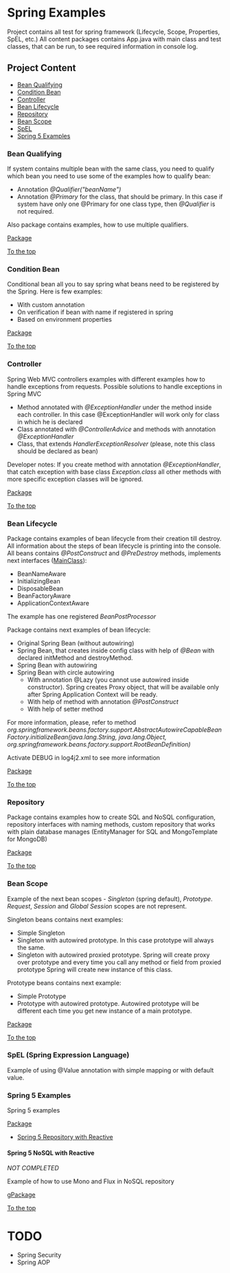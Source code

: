 # Spring Examples
Project contains all test for spring framework (Lifecycle, Scope, Properties, SpEL, etc.)
All content packages contains App.java with main class and test classes, that can be run, to see required information in console log.

## Project Content
* [Bean Qualifying](#bean-qualifying)
* [Condition Bean](#condition-bean)
* [Controller](#controller)
* [Bean Lifecycle](#bean-lifecycle)
* [Repository](#repository)
* [Bean Scope](#bean-scope)
* [SpEL](#spel-spring-expression-language)
* [Spring 5 Examples](#spring-5-examples)

### Bean Qualifying
If system contains multiple bean with the same class, you need to qualify which bean you need to use some of the examples how to qualify bean:
* Annotation *@Qualifier("beanName")*
* Annotation *@Primary* for the class, that should be primary. In this case if system have only one @Primary for one class type, then *@Qualifier* is not required.
 
Also package contains examples, how to use multiple qualifiers.

[Package](https://github.com/VlasovArtem/spring-examples/tree/master/src/main/java/org/avlasov/springexamples/beanqualifying)

[To the top](#project-content)

### Condition Bean
Conditional bean all you to say spring what beans need to be registered by the Spring. Here is few examples:
* With custom annotation
* On verification if bean with name if registered in spring
* Based on environment properties

[Package](https://github.com/VlasovArtem/spring-examples/tree/master/src/main/java/org/avlasov/springexamples/conditionbean)

[To the top](#project-content)

### Controller
Spring Web MVC controllers examples with different examples how to handle exceptions from requests. Possible solutions to handle exceptions in Spring MVC
* Method annotated with *@ExceptionHandler* under the method inside each controller. In this case @ExceptionHandler will work only for class in which he is declared
* Class annotated with *@ControllerAdvice* and methods with annotation *@ExceptionHandler*
* Class, that extends *HandlerExceptionResolver* (please, note this class should be declared as bean)

Developer notes: If you create method with annotation *@ExceptionHandler*, that catch exception with base class *Exception.class* all other methods with more specific exception classes will be ignored.

[Package](https://github.com/VlasovArtem/spring-examples/tree/master/src/main/java/org/avlasov/springexamples/controller)

[To the top](#project-content)

### Bean Lifecycle

Package contains examples of bean lifecycle from their creation till destroy. All information about the steps of bean lifecycle is printing into the console. All beans contains *@PostConstruct* and *@PreDestroy* methods, implements next interfaces ([MainClass](https://github.com/VlasovArtem/spring-examples/blob/master/src/main/java/org/avlasov/springexamples/lifecycle/entity/AbstractLifecycleEntity.java)):
* BeanNameAware
* InitializingBean 
* DisposableBean
* BeanFactoryAware
* ApplicationContextAware

The example has one registered *BeanPostProcessor*

Package contains next examples of bean lifecycle:
* Original Spring Bean (without autowiring)
* Spring Bean, that creates inside config class with help of *@Bean* with declared initMethod and destroyMethod.
* Spring Bean with autowiring
* Spring Bean with circle autowiring
    * With annotation @Lazy (you cannot use autowired inside constructor). Spring creates Proxy object, that will be available only after Spring Application Context will be ready.
    * With help of method with annotation *@PostConstruct*
    * With help of setter method    

For more information, please, refer to method *org.springframework.beans.factory.support.AbstractAutowireCapableBeanFactory.initializeBean(java.lang.String, java.lang.Object, org.springframework.beans.factory.support.RootBeanDefinition)*

Activate DEBUG in log4j2.xml to see more information

[Package](https://github.com/VlasovArtem/spring-examples/tree/master/src/main/java/org/avlasov/springexamples/lifecycle)

[To the top](#project-content)

### Repository 

Package contains examples how to create SQL and NoSQL configuration, repository interfaces with naming methods, custom repository that works with plain database manages (EntityManager for SQL and MongoTemplate for MongoDB)

[Package](https://github.com/VlasovArtem/spring-examples/tree/master/src/main/java/org/avlasov/springexamples/repository)

[To the top](#project-content)

### Bean Scope 

Example of the next bean scopes - *Singleton* (spring default), *Prototype*. *Request*, *Session* and *Global Session* scopes are not represent.

Singleton beans contains next examples:
* Simple Singleton
* Singleton with autowired prototype. In this case prototype will always the same. 
* Singleton with autowired proxied prototype. Spring will create proxy over prototype and every time you call any method or field from proxied prototype Spring will create new instance of this class.

Prototype beans contains next example:
* Simple Prototype
* Prototype with autowired prototype. Autowired prototype will be different each time you get new instance of a main prototype.

[Package](https://github.com/VlasovArtem/spring-examples/tree/master/src/main/java/org/avlasov/springexamples/scope)

[To the top](#project-content)

### SpEL (Spring Expression Language)

Example of using @Value annotation with simple mapping or with default value.

### Spring 5 Examples

Spring 5 examples

[Package](https://github.com/VlasovArtem/spring-examples/tree/master/src/main/java/org/avlasov/springexamples/spring5)

* [Spring 5 Repository with Reactive](#spring-5-nosql-with-reactive)

#### Spring 5 NoSQL with Reactive

*NOT COMPLETED*

Example of how to use Mono and Flux in NoSQL repository

g[Package](https://github.com/VlasovArtem/spring-examples/tree/master/src/main/java/org/avlasov/springexamples/spring5/repository/nosql)

[To the top](#spring-5-examples)

# TODO

* Spring Security
* Spring AOP
